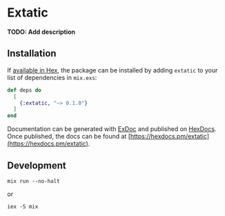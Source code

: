 # Extatic

**TODO: Add description**

## Installation

If [available in Hex](https://hex.pm/docs/publish), the package can be installed
by adding `extatic` to your list of dependencies in `mix.exs`:

```elixir
def deps do
  [
    {:extatic, "~> 0.1.0"}
  ]
end
```

Documentation can be generated with [ExDoc](https://github.com/elixir-lang/ex_doc)
and published on [HexDocs](https://hexdocs.pm). Once published, the docs can
be found at [https://hexdocs.pm/extatic](https://hexdocs.pm/extatic).

## Development

```
mix run --no-halt
```

or

```
iex -S mix
```
